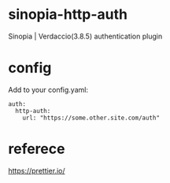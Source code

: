 # sinopia-http-auth

Sinopia | Verdaccio(3.8.5) authentication plugin

# config

Add to your config.yaml:

```
auth:
  http-auth:
    url: "https://some.other.site.com/auth"
```

# referece

https://prettier.io/
